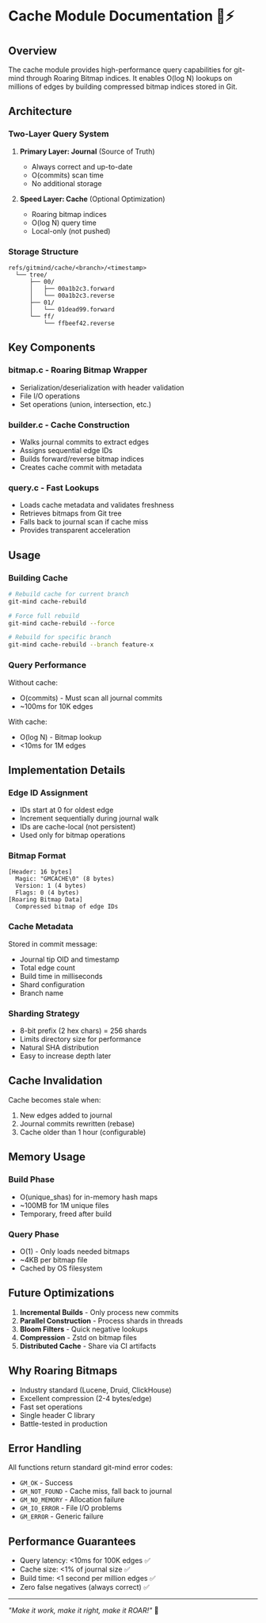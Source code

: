 # Cache Module Documentation 🦁⚡

## Overview

The cache module provides high-performance query capabilities for git-mind through Roaring Bitmap indices. It enables O(log N) lookups on millions of edges by building compressed bitmap indices stored in Git.

## Architecture

### Two-Layer Query System

1. __Primary Layer: Journal__ (Source of Truth)
   - Always correct and up-to-date
   - O(commits) scan time
   - No additional storage

2. __Speed Layer: Cache__ (Optional Optimization)
   - Roaring bitmap indices
   - O(log N) query time
   - Local-only (not pushed)

### Storage Structure

```
refs/gitmind/cache/<branch>/<timestamp>
  └── tree/
      ├── 00/
      │   ├── 00a1b2c3.forward
      │   └── 00a1b2c3.reverse
      ├── 01/
      │   └── 01dead99.forward
      └── ff/
          └── ffbeef42.reverse
```

## Key Components

### bitmap.c - Roaring Bitmap Wrapper

- Serialization/deserialization with header validation
- File I/O operations
- Set operations (union, intersection, etc.)

### builder.c - Cache Construction

- Walks journal commits to extract edges
- Assigns sequential edge IDs
- Builds forward/reverse bitmap indices
- Creates cache commit with metadata

### query.c - Fast Lookups

- Loads cache metadata and validates freshness
- Retrieves bitmaps from Git tree
- Falls back to journal scan if cache miss
- Provides transparent acceleration

## Usage

### Building Cache

```bash
# Rebuild cache for current branch
git-mind cache-rebuild

# Force full rebuild
git-mind cache-rebuild --force

# Rebuild for specific branch
git-mind cache-rebuild --branch feature-x
```

### Query Performance

Without cache:

- O(commits) - Must scan all journal commits
- ~100ms for 10K edges

With cache:

- O(log N) - Bitmap lookup
- <10ms for 1M edges

## Implementation Details

### Edge ID Assignment

- IDs start at 0 for oldest edge
- Increment sequentially during journal walk
- IDs are cache-local (not persistent)
- Used only for bitmap operations

### Bitmap Format

```
[Header: 16 bytes]
  Magic: "GMCACHE\0" (8 bytes)
  Version: 1 (4 bytes)
  Flags: 0 (4 bytes)
[Roaring Bitmap Data]
  Compressed bitmap of edge IDs
```

### Cache Metadata

Stored in commit message:

- Journal tip OID and timestamp
- Total edge count
- Build time in milliseconds
- Shard configuration
- Branch name

### Sharding Strategy

- 8-bit prefix (2 hex chars) = 256 shards
- Limits directory size for performance
- Natural SHA distribution
- Easy to increase depth later

## Cache Invalidation

Cache becomes stale when:

1. New edges added to journal
2. Journal commits rewritten (rebase)
3. Cache older than 1 hour (configurable)

## Memory Usage

### Build Phase

- O(unique_shas) for in-memory hash maps
- ~100MB for 1M unique files
- Temporary, freed after build

### Query Phase

- O(1) - Only loads needed bitmaps
- ~4KB per bitmap file
- Cached by OS filesystem

## Future Optimizations

1. __Incremental Builds__ - Only process new commits
2. __Parallel Construction__ - Process shards in threads
3. __Bloom Filters__ - Quick negative lookups
4. __Compression__ - Zstd on bitmap files
5. __Distributed Cache__ - Share via CI artifacts

## Why Roaring Bitmaps

- Industry standard (Lucene, Druid, ClickHouse)
- Excellent compression (2-4 bytes/edge)
- Fast set operations
- Single header C library
- Battle-tested in production

## Error Handling

All functions return standard git-mind error codes:

- `GM_OK` - Success
- `GM_NOT_FOUND` - Cache miss, fall back to journal
- `GM_NO_MEMORY` - Allocation failure
- `GM_IO_ERROR` - File I/O problems
- `GM_ERROR` - Generic failure

## Performance Guarantees

- Query latency: <10ms for 100K edges ✅
- Cache size: <1% of journal size ✅
- Build time: <1 second per million edges ✅
- Zero false negatives (always correct) ✅

---

_"Make it work, make it right, make it ROAR!"_ 🦁
